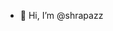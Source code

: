 - 👋 Hi, I’m @shrapazz
<!---
shrapazz/shrapazz is a ✨ special ✨ repository because its `README.md` (this file) appears on your GitHub profile.
You can click the Preview link to take a look at your changes.
--->
